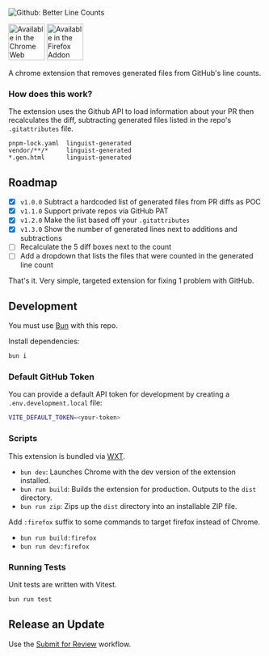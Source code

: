 ![Github: Better Line Counts](./.github/assets/screenshot.png)

[<img height="72" src="./.github/assets/promo-cws.svg" alt="Available in the Chrome Web Store">](https://chrome.google.com/webstore/detail/ocfdgncpifmegplaglcnglhioflaimkd) [<img height="72" src="./.github/assets/promo-fas.svg" alt="Available in the Firefox Addon Store">](https://addons.mozilla.org/en-US/firefox/addon/github-better-line-counts/)

A chrome extension that removes generated files from GitHub's line counts.

### How does this work?

The extension uses the Github API to load information about your PR then recalculates the diff, subtracting generated files listed in the repo's `.gitattributes` file.

```
pnpm-lock.yaml  linguist-generated
vendor/**/*     linguist-generated
*.gen.html      linguist-generated
```

## Roadmap

- [x] `v1.0.0` Subtract a hardcoded list of generated files from PR diffs as POC
- [x] `v1.1.0` Support private repos via GitHub PAT
- [x] `v1.2.0` Make the list based off your `.gitattributes`
- [x] `v1.3.0` Show the number of generated lines next to additions and subtractions
- [ ] Recalculate the 5 diff boxes next to the count
- [ ] Add a dropdown that lists the files that were counted in the generated line count

That's it. Very simple, targeted extension for fixing 1 problem with GitHub.

## Development

You must use [Bun](https://bun.sh/) with this repo.

Install dependencies:

```sh
bun i
```

### Default GitHub Token

You can provide a default API token for development by creating a `.env.development.local` file:

```sh
VITE_DEFAULT_TOKEN=<your-token>
```

### Scripts

This extension is bundled via [WXT](https://wxt.dev).

- `bun dev`: Launches Chrome with the dev version of the extension installed.
- `bun run build`: Builds the extension for production. Outputs to the `dist` directory.
- `bun run zip`: Zips up the `dist` directory into an installable ZIP file.

Add `:firefox` suffix to some commands to target firefox instead of Chrome.

- `bun run build:firefox`
- `bun run dev:firefox`

### Running Tests

Unit tests are written with Vitest.

```ts
bun run test
```

## Release an Update

Use the [Submit for Review](https://github.com/aklinker1/github-better-line-counts/actions/workflows/submit.yml) workflow.

